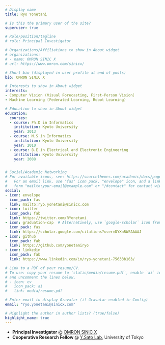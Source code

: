 ```yaml
---
# Display name
title: Ryo Yonetani

# Is this the primary user of the site?
superuser: true

# Role/position/tagline
# role: Principal Investigator

# Organizations/Affiliations to show in About widget
# organizations:
# - name: OMRON SINIC X
# url: https://www.omron.com/sinicx/

# Short bio (displayed in user profile at end of posts)
bio: OMRON SINIC X

# Interests to show in About widget
interests:
- Computer Vision (Visual Forecasting, First-Person Vision)
- Machine Learning (Federated Learning, Robot Learning)

# Education to show in About widget
education:
  courses:
  - course: Ph.D in Informatics
    institution: Kyoto University
    year: 2013
  - course: M.S in Informatics
    institution: Kyoto University
    year: 2010
  - course: B.E in Electrical and Electronic Engineering
    institution: Kyoto University
    year: 2008


# Social/Academic Networking
# For available icons, see: https://sourcethemes.com/academic/docs/page-builder/#icons
#   For an email link, use "fas" icon pack, "envelope" icon, and a link in the
#   form "mailto:your-email@example.com" or "/#contact" for contact widget.
social:
- icon: envelope
  icon_pack: fas
  link: mailto:ryo.yonetani@sinicx.com
- icon: twitter
  icon_pack: fab
  link: https://twitter.com/RYonetani
- icon: graduation-cap  # Alternatively, use `google-scholar` icon from `ai` icon pack
  icon_pack: fas
  link: https://scholar.google.com/citations?user=DYXnRWEAAAAJ
- icon: github
  icon_pack: fab
  link: https://github.com/yonetaniryo
- icon: linkedin
  icon_pack: fab
  link: https://www.linkedin.com/in/ryo-yonetani-75633b163/

# Link to a PDF of your resume/CV.
# To use: copy your resume to `static/media/resume.pdf`, enable `ai` icons in `params.toml`, 
# and uncomment the lines below.
# - icon: cv
#   icon_pack: ai
#   link: media/resume.pdf

# Enter email to display Gravatar (if Gravatar enabled in Config)
email: "ryo.yonetani@sinicx.com"

# Highlight the author in author lists? (true/false)
highlight_name: true
---
```


- **Principal Investigator** @ [OMRON SINIC X](https://www.omron.com/sinicx/)
- **Cooperative Research Fellow** @ [Y.Sato Lab](https://www.ut-vision.org/sato-lab/), University of Tokyo
